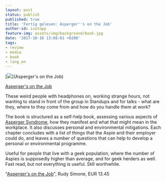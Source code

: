 ```yaml
---
layout: post
status: publish
published: true
title: 'Fertig gelesen: Asperger''s on the Job'
author-id: isotopp
feature-img: assets/img/background/book.jpg
date: '2017-10-16 13:08:01 +0200'
tags:
- review
- media
- book
- lang_en
---
```

[![](/uploads/2017/10/as-on-the-job-194x300.jpg)](Asperger's on the Job) 

[Asperger's on the Job](https://www.amazon.de/Aspergers-Job-Must-Have-Functioning-Employers-ebook/dp/B00TZN9OF0)

These weird people with headphones on, working strange hours,
not wanting to stand in front of the group in Standups and for
talks - what are they, where to they come from and how do you
handle them at work?

The book is structured as a self-help book, assessing various aspects of 
[Asperger Syndrome](https://en.wikipedia.org/wiki/Asperger_syndrome), 
how they manifest and what that might mean in the workplace. It
also discusses personal and environmental mitigations. Each
chapter concludes with a list of things that the Aspie and their
employer could do, and leaves a number of questions that can
help to develop a personal or environmental programme. 

Useful for people that live with a geek population, where the
number of Aspies is supposedly higher than average, and for geek
herders as well. Fast read, but not everything is useful. Still
worthwhile. 

"[Asperger's on the Job](https://www.amazon.de/Aspergers-Job-Must-Have-Functioning-Employers-ebook/dp/B00TZN9OF0)",
Rudy Simone, EUR 13.45
